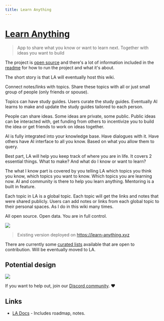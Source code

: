 ```yaml
---
title: Learn Anything
---
```


# [Learn Anything](https://learn-anything.xyz)

> App to share what you know or want to learn next. Together with ideas you want to build

The project is [open source](https://github.com/learn-anything/learn-anything/) and there's a lot of information included in the [readme](https://github.com/learn-anything/learn-anything#readme) for how to run the project and what it's about.

The short story is that LA will eventually host this wiki.

Connect notes/links with topics. Share these topics with all or just small group of people (only friends or spouse).

Topics can have study guides. Users curate the study guides. Eventually AI learns to make and update the study guides tailored to each person.

People can share ideas. Some ideas are private, some public. Public ideas can be interacted with, get funding from others to incentivize you to build the idea or get friends to work on ideas together.

AI is fully integrated into your knowledge base. Have dialogues with it. Have others have AI interface to all you know. Based on what you allow them to query.

Best part, LA will help you keep track of where you are in life. It covers 2 essential things. What to make? And what do I know or want to learn?

The what I know part is covered by you telling LA which topics you think you know, which topics you want to know. Which topics you are learning now. AI and community is there to help you learn anything. Mentoring is a built in feature.

Each topic in LA is a global topic. Each topic will get the links and notes that were shared publicly. Users can add notes or links from each global topic to their personal spaces. As I do in this wiki many times.

All open source. Open data. You are in full control.

![](https://raw.githubusercontent.com/learn-anything/2017-release/master/media/header.png)

> Existing version deployed on https://learn-anything.xyz

There are currently some [curated lists](https://github.com/learn-anything/curated-lists) available that are open to contribution. Will be eventually moved to LA.

## Potential design

![](https://cdn.discordapp.com/attachments/428579844046192643/493481463686365194/03-topic-learn-plans-1.png)

If you want to help out, join our [Discord community](https://discord.gg/bxtD8x6aNF). ❤️

## Links

- [LA Docs](https://www.notion.so/learnany/Public-b3b8e046a6bc44549367b84423360b93) - Includes roadmap, notes.
